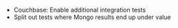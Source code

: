 - Couchbase: Enable additional integration tests
- Split out tests where Mongo results end up under value
